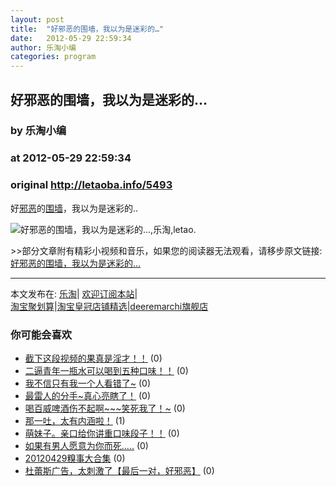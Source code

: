 ```yaml
---
layout: post
title:  "好邪恶的围墙，我以为是迷彩的…"
date:   2012-05-29 22:59:34
author: 乐淘小编
categories: program
---
```


## 好邪恶的围墙，我以为是迷彩的…
### by 乐淘小编
### at 2012-05-29 22:59:34
### original <http://letaoba.info/5493>

<p>好<a href="http://letaoba.info/tag/%e9%82%aa%e6%81%b6" title="查看 邪恶 中的全部文章">邪恶</a>的<a href="http://letaoba.info/tag/%e5%9b%b4%e5%a2%99" title="查看 围墙 中的全部文章">围墙</a>，我以为是迷彩的..</p>
<p><img src="http://ww1.sinaimg.cn/bmiddle/82d0e046jw1dte4sueb7nj.jpg" alt="好邪恶的围墙，我以为是迷彩的…,乐淘,letao" title="好邪恶的围墙，我以为是迷彩的…|来自乐淘">.</p>
<p>&gt;&gt;部分文章附有精彩小视频和音乐，如果您的阅读器无法观看，请移步原文链接:<a href="http://letaoba.info/5493">好邪恶的围墙，我以为是迷彩的…</a>
<hr>
本文发布在: <a href="http://letaoba.info">乐淘</a>| <a href="http://letaoba.info/feed">欢迎订阅本站</a>|
<br>
<a href="http://www.taobao.com/go/chn/tbk_channel/jkwt.php?pid=mm_14340546_2405588_9605426&amp;eventid=102405" rel="external nofollow">淘宝聚划算</a>|<a href="http://www.taobao.com/go/chn/tbk_channel/huangguan.php?pid=mm_14340546_2434133_9338368&amp;eventid=101858" rel="external nofollow">淘宝皇冠店铺精选</a>|<a href="http://s.click.taobao.com/t_8?e=7HZ5x%2BOzdsYUBq8G4nHLsBOiWn0%3D&amp;p=mm_14340546_0_0" rel="external nofollow">deeremarchi旗舰店</a></p>
<h3>你可能会喜欢</h3><ul><li><a href="http://letaoba.info/4248" title="截下这段视频的果真是淫才！！ (2012 年 4 月 23 日)">截下这段视频的果真是淫才！！</a> (0)</li><li><a href="http://letaoba.info/5479" title="二逼青年一瓶水可以喝到五种口味！！ (2012 年 5 月 29 日)">二逼青年一瓶水可以喝到五种口味！！</a> (0)</li><li><a href="http://letaoba.info/5209" title="我不信只有我一个人看错了~ (2012 年 5 月 20 日)">我不信只有我一个人看错了~</a> (0)</li><li><a href="http://letaoba.info/5030" title="最雷人的分手~真心亮瞎了！ (2012 年 5 月 16 日)">最雷人的分手~真心亮瞎了！</a> (0)</li><li><a href="http://letaoba.info/4764" title="喝百威啤酒伤不起啊~~~笑死我了！~ (2012 年 5 月 6 日)">喝百威啤酒伤不起啊~~~笑死我了！~</a> (0)</li><li><a href="http://letaoba.info/4737" title="那一吐，太有内涵啦！ (2012 年 5 月 5 日)">那一吐，太有内涵啦！</a> (1)</li><li><a href="http://letaoba.info/4639" title="萌妹子。亲口给你讲重口味段子！！ (2012 年 5 月 3 日)">萌妹子。亲口给你讲重口味段子！！</a> (0)</li><li><a href="http://letaoba.info/4608" title="如果有男人愿意为你而死….. (2012 年 5 月 2 日)">如果有男人愿意为你而死…..</a> (0)</li><li><a href="http://letaoba.info/4424" title="20120429糗事大合集 (2012 年 4 月 29 日)">20120429糗事大合集</a> (0)</li><li><a href="http://letaoba.info/4106" title="杜蕾斯广告，太刺激了【最后一对，好邪恶】 (2012 年 4 月 17 日)">杜蕾斯广告，太刺激了【最后一对，好邪恶】</a> (0)</li></ul><img src="http://feeds.feedburner.com/~r/blogspot/CRBRG/~4/YEgdscUu234" height="1" width="1">